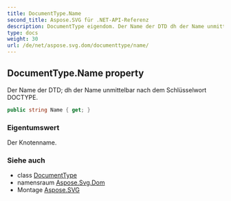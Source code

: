 ```yaml
---
title: DocumentType.Name
second_title: Aspose.SVG für .NET-API-Referenz
description: DocumentType eigendom. Der Name der DTD dh der Name unmittelbar nach dem Schlüsselwort DOCTYPE.
type: docs
weight: 30
url: /de/net/aspose.svg.dom/documenttype/name/
---
```

## DocumentType.Name property

Der Name der DTD; dh der Name unmittelbar nach dem Schlüsselwort DOCTYPE.

```csharp
public string Name { get; }
```

### Eigentumswert

Der Knotenname.

### Siehe auch

* class [DocumentType](../)
* namensraum [Aspose.Svg.Dom](../../documenttype/)
* Montage [Aspose.SVG](../../../)


